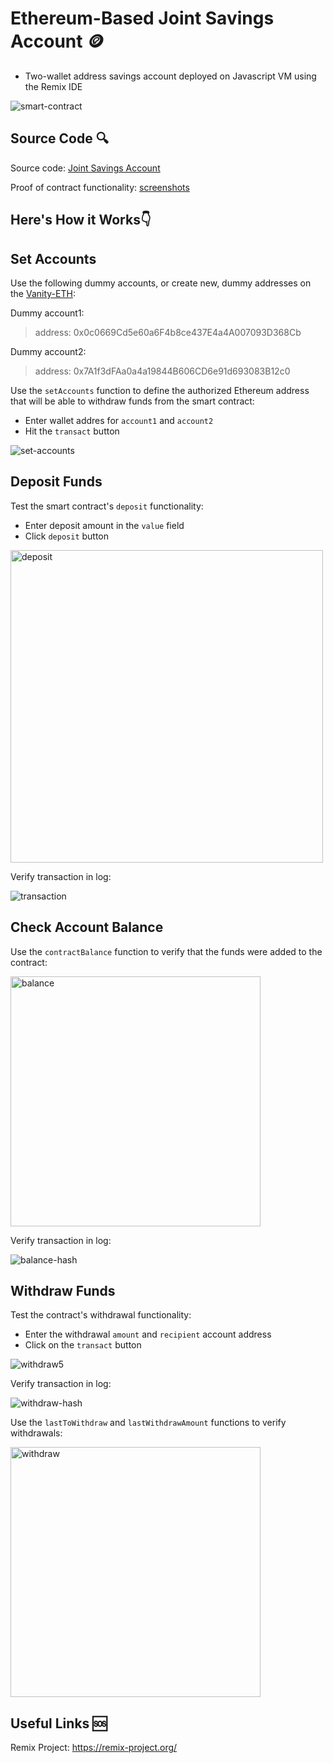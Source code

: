 # Ethereum-Based Joint Savings Account 🪙

- Two-wallet address savings account deployed on Javascript VM using the Remix IDE

![smart-contract](Execution_Results/smart-contract.gif)

## Source Code 🔍

Source code: [Joint Savings Account](joint_savings.sol)

Proof of contract functionality: [screenshots](Execution_Results)

## Here's How it Works👇

## Set Accounts

Use the following dummy accounts, or create new, dummy addresses on the [Vanity-ETH](https://vanity-eth.tk/):

Dummy account1:
> address: 0x0c0669Cd5e60a6F4b8ce437E4a4A007093D368Cb

Dummy account2:
> address: 0x7A1f3dFAa0a4a19844B606CD6e91d693083B12c0

Use the `setAccounts` function to define the authorized Ethereum address that will be able to withdraw funds from the smart contract:

- Enter wallet addres for `account1` and `account2`
- Hit the `transact` button

![set-accounts](Execution_Results/set-accounts.png)

## Deposit Funds

Test the smart contract's `deposit` functionality:

- Enter deposit amount in the `value` field
- Click `deposit` button

<img src="Execution_Results/send1ether.png" alt="deposit" height="500"/>

Verify transaction in log:

![transaction](Execution_Results/1ethertransact.png)

## Check Account Balance

Use the `contractBalance` function to verify that the funds were added to the contract:

<img src="Execution_Results/contractbalance.png" alt="balance" height="400"/>

Verify transaction in log:

![balance-hash](Execution_Results/contractbalancehash.png)

## Withdraw Funds

Test the contract's withdrawal functionality:

- Enter the withdrawal `amount` and `recipient` account address
- Click on the `transact` button

![withdraw5](Execution_Results/withdraw5.png)

Verify transaction in log:

![withdraw-hash](Execution_Results/withdraw5hash.png)

Use the `lastToWithdraw` and `lastWithdrawAmount` functions to verify withdrawals:

<img src="Execution_Results/withdraw10.png" alt="withdraw" height="400"/>

## Useful Links 🆘

Remix Project: https://remix-project.org/
